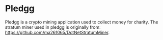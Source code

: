 # Pledgg

Pledgg is a crypto mining application used to collect money for charity. The stratum miner used in pledgg is originally from: https://github.com/ma261065/DotNetStratumMiner.
